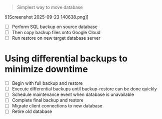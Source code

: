 > Simplest way to move database

![[Screenshot 2025-09-23 140638.png]]
- [ ] Perform SQL backup on source database
- [ ] Then copy backup files onto Google Cloud
- [ ] Run restore on new target database server

# Using differential backups to minimize downtime
- [ ] Begin with full backup and restore
- [ ] Execute differential backups until backup-restore can be done quickly
- [ ] Schedule maintenance event when database is unavailable
- [ ] Complete final backup and restore
- [ ] Migrate client connections to new database
- [ ] Retire old database